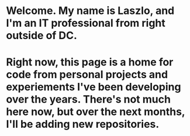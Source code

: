 # Welcome. My name is Laszlo, and I'm an IT professional from right outside of DC.

# Right now, this page is a home for code from personal projects and experiements I've been developing over the years. There's not much here now, but over the next months, I'll be adding new repositories. 

<!--
**LaszloTaba/LaszloTaba** is a ✨ _special_ ✨ repository because its `README.md` (this file) appears on your GitHub profile.

Here are some ideas to get you started:

- 🔭 I’m currently working on ...
- 🌱 I’m currently learning ...
- 👯 I’m looking to collaborate on ...
- 🤔 I’m looking for help with ...
- 💬 Ask me about ...
- 📫 How to reach me: ...
- 😄 Pronouns: ...
- ⚡ Fun fact: ...
-->
